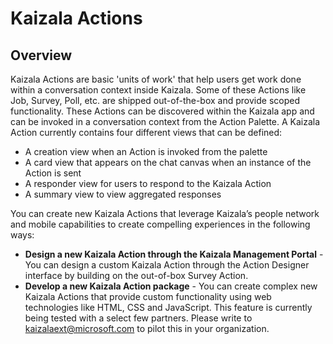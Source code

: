 # Kaizala Actions

## Overview
Kaizala Actions are basic 'units of work' that help users get work done within a conversation context inside Kaizala. Some of these Actions like Job, Survey, Poll, etc. are 
shipped out-of-the-box and provide scoped functionality. These Actions can be discovered within the Kaizala app and can be invoked in a conversation context from the Action 
Palette. A Kaizala Action currently contains four different views that can be defined:

* A creation view when an Action is invoked from the palette
* A card view that appears on the chat canvas when an instance of the Action is sent
* A responder view for users to respond to the Kaizala Action
* A summary view to view aggregated responses

You can create new Kaizala Actions that leverage Kaizala’s people network and mobile capabilities to create compelling experiences in the following ways:

* **Design a new Kaizala Action through the Kaizala Management Portal** - You can design a custom Kaizala Action through the Action Designer interface by building on the out-of-box Survey Action.
* **Develop a new Kaizala Action package** - You can create complex new Kaizala Actions that provide custom functionality using web technologies like HTML, CSS and JavaScript. This feature is currently being tested with a select few partners. Please write to kaizalaext@microsoft.com to pilot this in your organization.
